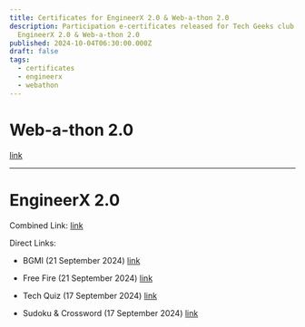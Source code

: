 ```yaml
---
title: Certificates for EngineerX 2.0 & Web-a-thon 2.0
description: Participation e-certificates released for Tech Geeks club's events
  EngineerX 2.0 & Web-a-thon 2.0
published: 2024-10-04T06:30:00.000Z
draft: false
tags:
  - certificates
  - engineerx
  - webathon
---
```


# Web-a-thon 2.0

[link](https://geuac-my.sharepoint.com/:f:/g/personal/techgeeks_gehu_ac_in/EvVVVa4PBWxFrbfDS-t0uU8B3bE2yy0cg0wGZRhfuHts2w?e=V8u8PF)

---

# EngineerX 2.0

Combined Link:
[link](https://geuac-my.sharepoint.com/:f:/g/personal/techgeeks_gehu_ac_in/Ei8A9O6pjYJJqy2ArTYGLyQBFaNA-Y1GrBroj9Vo7e-9Fw?e=cPCNsV)

Direct Links:

- BGMI (21 September 2024)
  [link](https://geuac-my.sharepoint.com/:f:/g/personal/techgeeks_gehu_ac_in/EgVjR5ZgF_JMnlpMQdqw3wEBdmnskVNSmTKnPnNmeDTBfA?e=Q80SV9)

- Free Fire (21 September 2024)
  [link](https://geuac-my.sharepoint.com/:f:/g/personal/techgeeks_gehu_ac_in/EolfygpQl6RJpBaeIfX6cnEBF9agPy7ch5qbcvMHwk-iPA?e=ySKrbX)

- Tech Quiz (17 September 2024)
  [link](https://geuac-my.sharepoint.com/:f:/g/personal/techgeeks_gehu_ac_in/EtNSScVlabRHrIwjz6hk6UwBvQbxIqSCIBcFbT3Sn3bHrw?e=4oCKYZ)

- Sudoku & Crossword (17 September 2024)
  [link](https://geuac-my.sharepoint.com/:f:/g/personal/techgeeks_gehu_ac_in/EqlsfcJOnMVLjF7RA5Yh910B9Y0AltrVfNiGBzl-O4WoaA?e=YzcoD8)
